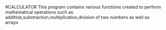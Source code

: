 #CALCULATOR
This program contains various functions created to perform mathematical operations such as additiob,substraction,multiplication,division of two numbers as well as arrays
